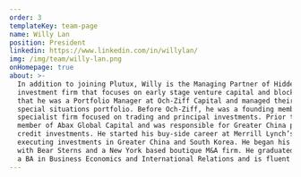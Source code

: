 ```yaml
---
order: 3
templateKey: team-page
name: Willy Lan
position: President
linkedin: https://www.linkedin.com/in/willylan/
img: /img/team/willy-lan.png
onHomepage: true
about: >-
  In addition to joining Plutux, Willy is the Managing Partner of Hidden Street Capital, a private 
  investment firm that focuses on early stage venture capital and blockchain investments. Before 
  that he was a Portfolio Manager at Och-Ziff Capital and managed their Asian private equity and 
  special situations portfolio. Before Och-Ziff, he was a founding member of SC Lowy, a global credit 
  specialist firm focused on trading and principal investments. Prior to SC Lowy, he was a founding 
  member of Abax Global Capital and was responsible for Greater China private equity and structured 
  credit investments. He started his buy-side career at Merrill Lynch’s Global Private Equity Group 
  executing investments in Greater China and South Korea. He began his career in investment banking 
  with Bear Sterns and a New York based boutique M&A firm. He graduated from Brown University with 
  a BA in Business Economics and International Relations and is fluent in English, Chinese and Korean.
---
```

